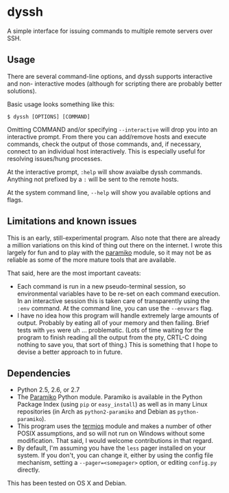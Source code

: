 # dyssh

A simple interface for issuing commands to multiple remote servers over SSH.

## Usage

There are several command-line options, and dyssh supports interactive and non-
interactive modes (although for scripting there are probably better solutions).

Basic usage looks something like this:
```
$ dyssh [OPTIONS] [COMMAND]
```

Omitting COMMAND and/or specifying `--interactive` will drop you into an
interactive prompt. From there you can add/remove hosts and execute commands,
check the output of those commands, and, if necessary, connect to an individual
host interactively. This is especially useful for resolving issues/hung
processes.

At the interactive prompt, `:help` will show avaialbe dyssh commands. Anything
not prefixed by a `:` will be sent to the remote hosts.

At the system command line, `--help` will show you available options and flags.

## Limitations and known issues

This is an early, still-experimental program. Also note that there are already a
million variations on this kind of thing out there on the internet. I wrote this
largely for fun and to play with the
[paramiko](https://github.com/paramiko/paramiko) module, so it may not be as
reliable as some of the more mature tools that are available.

That said, here are the most important caveats:

* Each command is run in a new pseudo-terminal session, so environmental
  variables have to be re-set on each command execution. In an interactive
  session this is taken care of transparently using the `:env` command. At the
  command line, you can use the `--envvars` flag.
* I have no idea how this program will handle extremely large amounts of output.
  Probably by eating all of your memory and then failing. Brief tests with `yes`
  were uh ... problematic. (Lots of time waiting for the program to finish
  reading all the output from the pty, CRTL-C doing nothing to save you, that
  sort of thing.) This is something that I hope to devise a better approach to
  in future.

## Dependencies

* Python 2.5, 2.6, or 2.7
* The [Paramiko](https://github.com/paramiko/paramiko) Python module. Paramiko
  is available in the Python Package Index (using `pip` or `easy_install`) as
  well as in many Linux repositories (in Arch as `python2-paramiko` and Debian
  as `python-paramiko`).
* This program uses the [termios](http://docs.python.org/2/library/termios.html)
  module and makes a number of other POSIX assumptions, and so will not run on 
  Windows without some modification. That said, I would welcome contributions 
  in that regard.
* By default, I'm assuming you have the `less` pager installed on your system. 
  If you don't, you can change it, either by using the config file mechanism,
  setting a `--pager=<somepager>` option, or editing `config.py` directly.

This has been tested on OS X and Debian.
